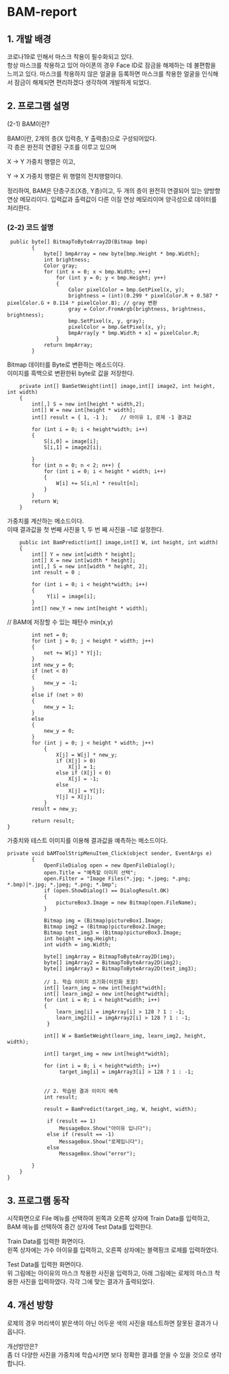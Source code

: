# BAM-report
## 1. 개발 배경

코로나19로 인해서 마스크 착용이 필수화되고 있다.  
항상 마스크를 착용하고 있어 아이폰의 경우 Face ID로 잠금을 해제하는 데 불편함을 느끼고 있다. 마스크를 착용하지 않은 얼굴을 등록하면 마스크를 착용한 얼굴을 인식해서 잠금이 해제되면 편리하겠다 생각하여 개발하게 되었다.


## 2. 프로그램 설명
(2-1) BAM이란?











BAM이란, 2개의 층(X 입력층, Y 출력층)으로 구성되어있다.  
각 층은 완전히 연결된 구조를 이루고 있으며  


X → Y 가중치 행렬은   이고,



Y → X 가중치 행렬은 위 행렬의 전치행렬이다.   


정리하여, BAM은 단층구조(X층, Y층)이고, 두 개의 층이 완전히 연결되어 있는 양방향 연상 메모리이다. 입력값과 출력값이 다른 이질 연상 메모리이며 양극성으로 데이터를 처리한다.  



### (2-2) 코드 설명


     public byte[] BitmapToByteArray2D(Bitmap bmp)
            {
                byte[] bmpArray = new byte[bmp.Height * bmp.Width];
                int brightness;
                Color gray;
                for (int x = 0; x < bmp.Width; x++)
                    for (int y = 0; y < bmp.Height; y++)
                    {
                        Color pixelColor = bmp.GetPixel(x, y);
                        brightness = (int)(0.299 * pixelColor.R + 0.587 * pixelColor.G + 0.114 * pixelColor.B); // gray 변환
                        gray = Color.FromArgb(brightness, brightness, brightness);
                        bmp.SetPixel(x, y, gray);
                        pixelColor = bmp.GetPixel(x, y);
                        bmpArray[y * bmp.Width + x] = pixelColor.R;
                    }
                return bmpArray;
            }

Bitmap 데이터를 Byte로 변환하는 메소드이다.  
이미지를 흑백으로 변환한뒤 byte로 값을 저장한다.  

        private int[] BamSetWeight(int[] image,int[] image2, int height, int width)
        {
            int[,] S = new int[height * width,2];
            int[] W = new int[height * width];
            int[] result = { 1, -1 };    // 아이유 1, 로제 -1 결과값

            for (int i = 0; i < height*width; i++)
            {
                S[i,0] = image[i];
                S[i,1] = image2[i];

            }
            for (int n = 0; n < 2; n++) {
                for (int i = 0; i < height * width; i++)
                {
                    W[i] += S[i,n] * result[n];
                }
            }
            return W;
        }

가중치를 계산하는 메소드이다.   
이때 결과값을 첫 번째 사진을 1, 두 번 째 사진을 –1로 설정한다.   

        public int BamPredict(int[] image,int[] W, int height, int width)
        {
            int[] Y = new int[width * height];
            int[] X = new int[width * height];
            int[,] S = new int[width * height, 2];
            int result = 0 ;

            for (int i = 0; i < height*width; i++)
            {
                 Y[i] = image[i];
            }
            int[] new_Y = new int[height * width];
 // BAM에 저장할 수 있는 패턴수 min(x,y)  
 
            int net = 0;
            for (int j = 0; j < height * width; j++)
            {
                net += W[j] * Y[j];
            }
            int new_y = 0;
            if (net < 0)
            {
                new_y = -1;
            }
            else if (net > 0)
            {
                new_y = 1;
            }
            else
            {
                new_y = 0;      
            }
            for (int j = 0; j < height * width; j++)
                {
                    X[j] = W[j] * new_y;
                    if (X[j] > 0)
                        X[j] = 1;
                    else if (X[j] < 0)
                        X[j] = -1;
                    else
                        X[j] = Y[j];
                    Y[j] = X[j];
                }
            result = new_y;
           
            return result;
    }

가중치와 테스트 이미지를 이용해 결과값을 예측하는 메소드이다.   

    private void bAMToolStripMenuItem_Click(object sender, EventArgs e)
            {
                OpenFileDialog open = new OpenFileDialog();
                open.Title = "예측할 이미지 선택";
                open.Filter = "Image Files(*.jpg; *.jpeg; *.png; *.bmp)|*.jpg; *.jpeg; *.png; *.bmp";
                if (open.ShowDialog() == DialogResult.OK)
                {
                    pictureBox3.Image = new Bitmap(open.FileName);
                }

                Bitmap img = (Bitmap)pictureBox1.Image;
                Bitmap img2 = (Bitmap)pictureBox2.Image;
                Bitmap test_img3 = (Bitmap)pictureBox3.Image;
                int height = img.Height;
                int width = img.Width;

                byte[] imgArray = BitmapToByteArray2D(img);    
                byte[] imgArray2 = BitmapToByteArray2D(img2);
                byte[] imgArray3 = BitmapToByteArray2D(test_img3);

                // 1. 학습 이미지 초기화(이진화 포함)
                int[] learn_img = new int[height*width];
                int[] learn_img2 = new int[height*width];
                for (int i = 0; i < height*width; i++)
                { 
                    learn_img[i] = imgArray[i] > 128 ? 1 : -1;
                    learn_img2[i] = imgArray2[i] > 128 ? 1 : -1;
                 }

                int[] W = BamSetWeight(learn_img, learn_img2, height, width);

                int[] target_img = new int[height*width];

                for (int i = 0; i < height*width; i++) 
                     target_img[i] = imgArray3[i] > 128 ? 1 : -1;


                // 2. 학습된 결과 이미지 예측
                int result;

                result = BamPredict(target_img, W, height, width);

                 if (result == 1)
                     MessageBox.Show("아이유 입니다");
                 else if (result == -1)
                     MessageBox.Show("로제입니다");
                 else
                     MessageBox.Show("error");

            }
        }
    }






## 3. 프로그램 동작

시작화면으로 File 메뉴를 선택하여 왼쪽과 오른쪽 상자에 Train Data를 입력하고,  
BAM 메뉴를 선택하여 중간 상자에 Test Data를 입력한다.  



Train Data를 입력한 화면이다.  
왼쪽 상자에는 가수 아이유를 입력하고, 오른쪽 상자에는 블랙핑크 로제를 입력하였다.  








Test Data를 입력한 화면이다.  
위 그림에는 아이유의 마스크 착용한 사진을 입력하고, 아래 그림에는 로제의 마스크 착용한 사진을 입력하였다. 각각 그에 맞는 결과가 출력되었다.  




## 4. 개선 방향

로제의 경우 머리색이 밝은색이 아닌 어두운 색의 사진을 테스트하면 잘못된 결과가 나옵니다.   

개선방안은?  
좀 더 다양한 사진을 가중치에 학습시키면 보다 정확한 결과를 얻을 수 있을 것으로 생각합니다.  

